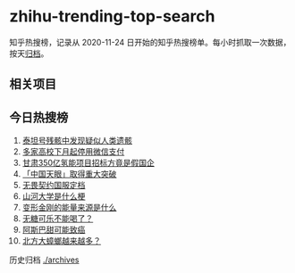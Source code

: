 # zhihu-trending-top-search

知乎热搜榜，记录从 2020-11-24
日开始的知乎热搜榜单。每小时抓取一次数据，按天[归档](./archives)。

## 相关项目

## 今日热搜榜

<!-- BEGIN -->
<!-- 最后更新时间 Fri Jun 30 2023 07:12:19 GMT+0800 (China Standard Time) -->

1. [泰坦号残骸中发现疑似人类遗骸](https://www.zhihu.com/search?q=泰坦号残骸中发现疑似人类遗骸)
1. [多家高校下月起停用微信支付](https://www.zhihu.com/search?q=多家高校下月起停用微信支付)
1. [甘肃350亿氢能项目招标方竟是假国企](https://www.zhihu.com/search?q=甘肃350亿氢能项目招标方竟是假国企)
1. [「中国天眼」取得重大突破](https://www.zhihu.com/search?q=「中国天眼」取得重大突破)
1. [无畏契约国服定档](https://www.zhihu.com/search?q=无畏契约国服定档)
1. [山河大学是什么梗](https://www.zhihu.com/search?q=山河大学是什么梗)
1. [变形金刚的能量来源是什么](https://www.zhihu.com/search?q=变形金刚的能量来源是什么)
1. [无糖可乐不能喝了？](https://www.zhihu.com/search?q=无糖可乐不能喝了？)
1. [阿斯巴甜可能致癌](https://www.zhihu.com/search?q=阿斯巴甜可能致癌)
1. [北方大蟑螂越来越多？](https://www.zhihu.com/search?q=北方大蟑螂越来越多？)

<!-- END -->

历史归档 [./archives](./archives)
